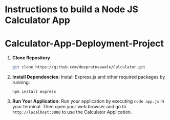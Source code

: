 # Instructions to build a Node JS Calculator App

# Calculator-App-Deployment-Project
1. **Clone Repository**
   ```bash
   git clone https://github.com/deepratnaawale/Calculator.git
   ```

2. **Install Dependencies:**
   Install Express.js and other required packages by running:
   ```
   npm install express
   ```

3.  **Run Your Application:**
    Run your application by executing `node app.js` in your terminal. Then open your web browser and go to `http://localhost:3000` to use the Calculator Application.

